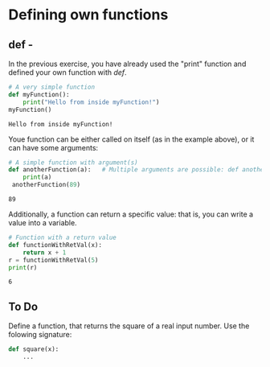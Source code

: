 # Defining own functions
## def - 

In the previous exercise, you have already used the "print" function and defined your own function with *def*. 

```python
# A very simple function
def myFunction():
    print("Hello from inside myFunction!")
myFunction()
```
```
Hello from inside myFunction!
```
Youe function can be either called on itself (as in the example above), or it can have some arguments: 

```python
# A simple function with argument(s)
def anotherFunction(a):   # Multiple arguments are possible: def anotherFunction(a, b, c, ...)
    print(a)
 anotherFunction(89)   
```
```
89
```
Additionally, a function can return a specific value: that is, you can write a value into a variable. 

```python
# Function with a return value
def functionWithRetVal(x):
    return x + 1
r = functionWithRetVal(5)
print(r)

```
```
6
```
## To Do 
Define a function, that returns the square of a real input number.
Use the folowing signature:

```python
def square(x):
    ...
```
